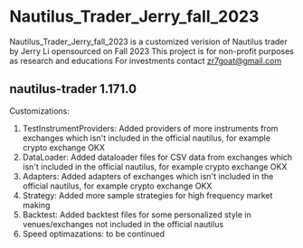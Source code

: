 # Nautilus_Trader_Jerry_fall_2023
Nautilus_Trader_Jerry_fall_2023 is a customized verision of Nautilus trader by Jerry Li opensourced on Fall 2023
This project is for non-profit purposes as research and educations
For investments contact zr7goat@gmail.com

nautilus-trader       1.171.0 
--------------
Customizations:
1) TestInstrumentProviders: Added providers of more instruments from exchanges which isn't included in the official nautilus, for example crypto exchange OKX
2) DataLoader: Added dataloader files for CSV data from exchanges which isn't included in the official nautilus, for example crypto exchange OKX
3) Adapters: Added adapters of exchanges which isn't included in the official nautilus, for example crypto exchange OKX
4) Strategy: Added more sample strategies for high frequency market making
5) Backtest: Added backtest files for some personalized style in venues/exchanges not included in the official nautilus
6) Speed optimazations: to be continued
